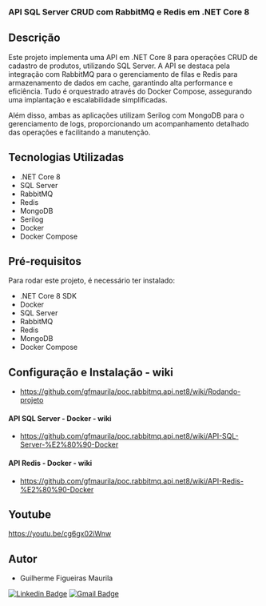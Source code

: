 
### API SQL Server CRUD com RabbitMQ e Redis em .NET Core 8

## Descrição
Este projeto implementa uma API em .NET Core 8 para operações CRUD de cadastro de produtos, utilizando SQL Server. A API se destaca pela integração com RabbitMQ para o gerenciamento de filas e Redis para armazenamento de dados em cache, garantindo alta performance e eficiência. Tudo é orquestrado através do Docker Compose, assegurando uma implantação e escalabilidade simplificadas.

Além disso, ambas as aplicações utilizam Serilog com MongoDB para o gerenciamento de logs, proporcionando um acompanhamento detalhado das operações e facilitando a manutenção.

## Tecnologias Utilizadas
- .NET Core 8
- SQL Server
- RabbitMQ
- Redis
- MongoDB
- Serilog
- Docker
- Docker Compose

## Pré-requisitos
Para rodar este projeto, é necessário ter instalado:
- .NET Core 8 SDK
- Docker
- SQL Server
- RabbitMQ
- Redis
- MongoDB
- Docker Compose

## Configuração e Instalação - wiki
- https://github.com/gfmaurila/poc.rabbitmq.api.net8/wiki/Rodando-projeto


#### API SQL Server - Docker - wiki

- https://github.com/gfmaurila/poc.rabbitmq.api.net8/wiki/API-SQL-Server-%E2%80%90-Docker

#### API Redis - Docker - wiki
- https://github.com/gfmaurila/poc.rabbitmq.api.net8/wiki/API-Redis-%E2%80%90-Docker

## Youtube
https://youtu.be/cg6gx02iWnw

## Autor

- Guilherme Figueiras Maurila

[![Linkedin Badge](https://img.shields.io/badge/-Guilherme_Figueiras_Maurila-blue?style=flat-square&logo=Linkedin&logoColor=white&link=https://www.linkedin.com/in/guilherme-maurila)](https://www.linkedin.com/in/guilherme-maurila)
[![Gmail Badge](https://img.shields.io/badge/-gfmaurila@gmail.com-c14438?style=flat-square&logo=Gmail&logoColor=white&link=mailto:gfmaurila@gmail.com)](mailto:gfmaurila@gmail.com)


